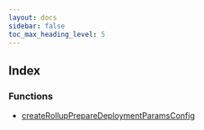 ```yaml
---
layout: docs
sidebar: false
toc_max_heading_level: 5
---
```


## Index

### Functions

- [createRollupPrepareDeploymentParamsConfig](functions/createRollupPrepareDeploymentParamsConfig.md)
